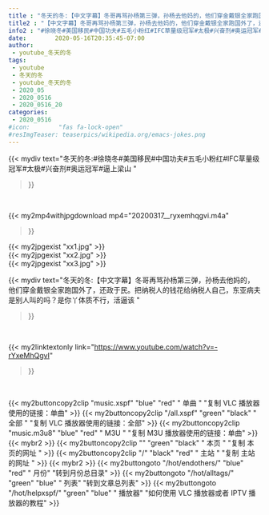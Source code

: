 ```yaml
---
title : "冬天的冬:【中文字幕】冬哥再骂孙杨第三弹，孙杨去他妈的，他们穿金戴银全家跑国外了，还政于民。把纳税人的钱花给纳税人自己，东亚病夫是别人叫的吗？是你丫体质不行，活逼该 "
title2 : "【中文字幕】冬哥再骂孙杨第三弹，孙杨去他妈的，他们穿金戴银全家跑国外了，还政于民。把纳税人的钱花给纳税人自己，东亚病夫是别人叫的吗？是你丫体质不行，活逼该 "
info2 : "#徐晓冬#美国移民#中国功夫#五毛小粉红#IFC草量级冠军#太极#兴奋剂#奥运冠军#逼上梁山 "
date:        2020-05-16T20:35:45-07:00
author:
 - youtube_冬天的冬
tags:
 - youtube
 - 冬天的冬
 - youtube_冬天的冬
 - 2020_05
 - 2020_0516
 - 2020_0516_20
categories:
 - 2020_0516
#icon:        "fas fa-lock-open"
#resImgTeaser: teaserpics/wikipedia.org/emacs-jokes.png
---
```


{{< mydiv text="冬天的冬:#徐晓冬#美国移民#中国功夫#五毛小粉红#IFC草量级冠军#太极#兴奋剂#奥运冠军#逼上梁山 "
>}}
<br>


{{< my2mp4withjpgdownload mp4="20200317__ryxemhqgvi.m4a"
>}}

{{< my2jpgexist "xx1.jpg" >}}<br>
{{< my2jpgexist "xx2.jpg" >}}<br>
{{< my2jpgexist "xx3.jpg" >}}<br>



{{< mydiv text="冬天的冬:【中文字幕】冬哥再骂孙杨第三弹，孙杨去他妈的，他们穿金戴银全家跑国外了，还政于民。把纳税人的钱花给纳税人自己，东亚病夫是别人叫的吗？是你丫体质不行，活逼该 "
>}}
<br>

{{< my2linktextonly link="https://www.youtube.com/watch?v=-rYxeMhQgvI"
>}}


<br>

{{< my2buttoncopy2clip "music.xspf"        "blue"   "red"    " 单曲 "  "复制 VLC 播放器使用的链接：单曲" >}} {{< my2buttoncopy2clip "/all.xspf"         "green"  "black"  " 全部 "  "复制 VLC 播放器使用的链接：全部" >}} {{< my2buttoncopy2clip "music.m3u8"        "blue"   "red"    " M3U  "    "复制 M3U 播放器使用的链接：单曲" >}} {{< mybr2 >}} {{< my2buttoncopy2clip ""                  "green"  "black"  " 本页 "    "复制 本页的网址 " >}} {{< my2buttoncopy2clip "/"                 "black"  "red"    " 主站 "    "复制 主站的网址 " >}} {{< mybr2 >}} {{< my2buttongoto      "/hot/endothers/"   "blue"   "red"    " 月份"   "转到月份总目录" >}} {{< my2buttongoto      "/hot/alltags/"     "green"  "blue"   " 列表"   "转到文章总列表" >}} {{< my2buttongoto      "/hot/helpxspf/"    "green"  "blue"   " 播放器" "如何使用 VLC 播放器或者 IPTV 播放器的教程" >}} 
